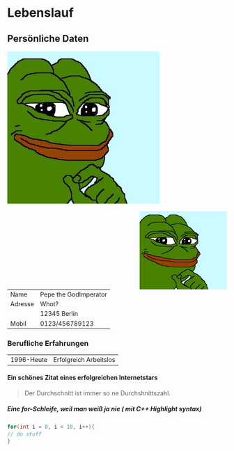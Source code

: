 # Lebenslauf
## Persönliche Daten
![alt text](Bild.jpg "Logo Title Text 1")
<div>
<img src="Bild.jpg" alt="Profilbild" width="200px" height="180px" align="right">
</div>
<table>	
   <tr>
        <td>Name</td>
	<td>Pepe the GodImperator</td>
    </tr>
    <tr>
	<td>Adresse</td>
        <td>Whot?</td>
    </tr>
    <tr>
        <td></td>
	<td>12345 Berlin</td>
    </tr>
    <tr>
	<td>Mobil</td>
        <td>0123/456789123</td>
    </tr>
</table>

### Berufliche Erfahrungen
<table>	
   <tr>
        <td>1996-Heute</td>
	<td>Erfolgreich Arbeitslos</td>
    </tr>
</table>

#### Ein schönes Zitat eines erfolgreichen Internetstars
> Der Durchschnitt ist immer so ne Durchshnittszahl.

##### Eine for-Schleife, weil man weiß ja nie ( mit C++ Highlight syntax)
```C++
for(int i = 0, i < 10, i++){
// do stuff
}
```
